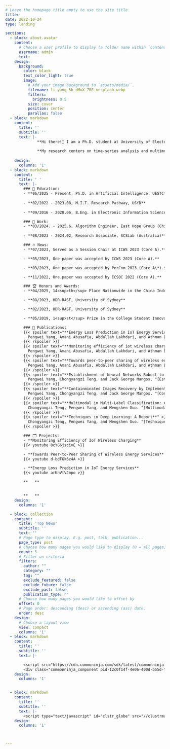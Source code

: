 ```yaml
---
# Leave the homepage title empty to use the site title
title:
date: 2022-10-24
type: landing

sections:
  - block: about.avatar
    content:
      # Choose a user profile to display (a folder name within `content/authors/`)
      username: admin
      text: 
    design:
      background:
        color: black
        text_color_light: true
        image:
          # Add your image background to `assets/media/`.
          filename: li-yang-5h_dMuX_7RE-unsplash.webp
          filters:
            brightness: 0.5
          size: cover
          position: center
          parallax: false
  - block: markdown
    content:
      title: ''
      subtitle: ''
      text: |-
              **Hi there!👋 I am a Ph.D. student at University of Electronic Science and Technology of China, supervised by Prof. [Guoqing Wang](https://faculty.uestc.edu.cn/wangguoqing2/zh_CN/index.htm). Previously, I worked as an Algorithm Engineer at East Hope Group (China) and as a Research Associate in the Sensors, Clouds, and Services Laboratory (SCSLab) at the University of Sydney. Many thanks to Prof. [Tongliang Liu](https://tongliang-liu.github.io/) and my Master's supervisor, Prof. [Athman Bouguettaya](https://www.sydney.edu.au/engineering/about/our-people/academic-staff/athman-bouguettaya.html), for their continuous support and guidance.**
              
              **My research centers on time-series analysis and multimodal learning. I am always open to interesting research collaborations and discussions. Feel free to connect with me!**
        
    design:
      columns: '1'
  - block: markdown
    content:
      title: ' '
      text: |-
        ### 📖 Education:
        - **06/2025 - Present, Ph.D. in Artificial Intelligence, UESTC**
    
        - **02/2022 - 2023.08, M.I.T. Research Pathway, USYD**
    
        - **09/2016 - 2020.06, B.Eng. in Electronic Information Science and Technology, CUIT**

        ### 💼 Work:
        - **03/2024. - 2025.6, Algorithm Engineer, East Hope Group (China)**
    
        - **08/2023 - 2024.02, Research Associate, SCSLab (Australia)**

        ### 🔥 News:
        - **07/2023, Served as a Session Chair at ICWS 2023 (Core A).**

        - **05/2023, One paper was accepted by ICWS 2023 (Core A).**

        - **03/2023, One paper was accepted by PerCom 2023 (Core A\*).**

        - **11/2022, One paper was accepted by ICSOC 2022 (Core A).**

        ### 🏆 Honors and Awards:
        - **04/2025, 14<sup>th</sup> Place Nationwide in the China Industrial Algorithm Challenge**

        - **08/2023, HDR-RASF, University of Sydney**

        - **02/2023, HDR-RASF, University of Sydney**

        - **05/2019, 1<sup>st</sup> Prize in the College Student Innovation Cup Competition**

        ### 📝 Publications:
        {{< spoiler text="**Energy Loss Prediction in IoT Energy Services**" >}}
          Pengwei Yang, Amani Abusafia, Abdallah Lakhdari, and Athman Bouguettaya. "[Energy Loss Prediction in IoT Energy Services](https://ieeexplore.ieee.org/document/10248251)." *2023 IEEE International Conference on Web Services (ICWS)*. IEEE, 2023.
        {{< /spoiler >}}
        {{< spoiler text="**Monitoring efficiency of iot wireless charging**" >}}
          Pengwei Yang, Amani Abusafia, Abdallah Lakhdari, and Athman Bouguettaya. "[Monitoring efficiency of iot wireless charging](https://ieeexplore.ieee.org/abstract/document/10150276)." *2023 IEEE International Conference on Pervasive Computing and Communications Workshops and other Affiliated Events (PerCom Workshops)*. IEEE, 2023.
        {{< /spoiler >}}
        {{< spoiler text="**Towards peer-to-peer sharing of wireless energy services**" >}}
          Pengwei Yang, Amani Abusafia, Abdallah Lakhdari, and Athman Bouguettaya. "[Towards peer-to-peer sharing of wireless energy services](https://link.springer.com/chapter/10.1007/978-3-031-26507-5_38)." *International Conference on Service-Oriented Computing*. Cham: Springer Nature Switzerland, 2022.
        {{< /spoiler >}}
        {{< spoiler text="**Establishment of Neural Networks Robust to Label Noise**" >}}
          Pengwei Yang, Chongyangzi Teng, and Jack George Mangos. "[Establishment of Neural Networks Robust to Label Noise](https://arxiv.org/abs/2211.15279v3)." *arXiv preprint arXiv:2211.15279* (2022).
        {{< /spoiler >}}
        {{< spoiler text="**Containminated Images Recovery by Implementing Non-negative Matrix Factorisation**" >}}
          Pengwei Yang, Chongyangzi Teng, and Jack George Mangos. "[Contaminated Images Recovery by Implementing Non-negative Matrix Factorisation](https://arxiv.org/abs/2211.04247v4)." *arXiv preprint arXiv:2211.04247* (2022).
        {{< /spoiler >}}
        {{< spoiler text="**Multimodal in Multi-Label Classification: A Report**" >}}
          Chongyangzi Teng, Pengwei Yang, and Mengshen Guo. "[Multimodal in Multi-Label Classification: A Report](https://www.researchgate.net/publication/371473901_Multimodal_in_Multi-Label_Classification_A_Report)."
        {{< /spoiler >}}
        {{< spoiler text="**Techniques in Deep Learning: A Report**" >}}
          Chongyangzi Teng, Pengwei Yang, and Mengshen Guo. "[Techniques in Deep Learning: A Report.](https://www.researchgate.net/publication/370277982_Techniques_in_Deep_Learning_A_Report)"
        {{< /spoiler >}}

        ### 🗂️ Projects:
        - **Monitoring Efficiency of IoT Wireless Charging**
        {{< youtube 8cYG6jscivE >}}

        - **Towards Peer-to-Peer Sharing of Wireless Energy Services**
        {{< youtube d-bdFGk6z4A >}}

        - **Energy Loss Prediction in IoT Energy Services**
        {{< youtube arKnVtVJmpo >}}

        **   **


        **   ** 
    design:
      columns: '1'

  - block: collection
    content:
      title: 'Top News'
      subtitle: ''
      text: ''
      # Page type to display. E.g. post, talk, publication...
      page_type: post
      # Choose how many pages you would like to display (0 = all pages)
      count: 5
      # Filter on criteria
      filters:
        author: ""
        category: ""
        tag: ""
        exclude_featured: false
        exclude_future: false
        exclude_past: false
        publication_type: ""
      # Choose how many pages you would like to offset by
      offset: 0
      # Page order: descending (desc) or ascending (asc) date.
      order: desc
    design:
      # Choose a layout view
      view: compact
      columns: '1'
  - block: markdown
    content:
      title: ''
      subtitle: ''
      text: |-

        <script src="https://cdn.commoninja.com/sdk/latest/commonninja.js" defer></script>
        <div class="commonninja_component pid-12c0f14f-4e06-400d-b55d-f755bdd5351b"></div>      
    design:
      columns: '1'


  - block: markdown
    content:
      title: ''
      subtitle: ''
      text: |-
        <script type="text/javascript" id="clstr_globe" src="//clustrmaps.com/globe.js?d=IPz9CHURQbIcxY1LcH-h8QSuFwl3DVHDYvYkveXsHqc"></script>
    design:
      columns: '1'       



---
```


